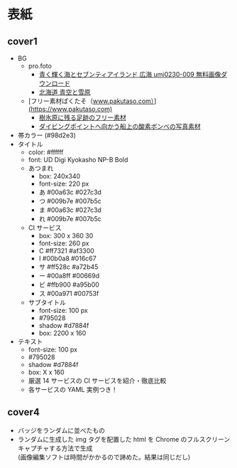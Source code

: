 # 表紙


## cover1

* BG
  * pro.foto
    * [青く輝く海とセブンティアイランド 広海 umi0230-009 無料画像ダウンロード](https://pro-foto.jp/free/product_dl.php/cPath/21_25_33/products_id/4812)
    * [北海道 青空と雪原](https://pro-foto.jp/free/product_dl.php/cPath/21_25_38/products_id/661)
  * [フリー素材ぱくたそ（www.pakutaso.com）](https://www.pakutaso.com)
    * [樹氷原に残る足跡のフリー素材](https://www.pakutaso.com/20200250041post-25576.html)
    * [ダイビングポイントへ向かう船上の酸素ボンベの写真素材](https://www.pakutaso.com/20190450106post-19372.html)
* 帯カラー (#98d2e3)
* タイトル
  * color: #ffffff
  * font: UD Digi Kyokasho NP-B Bold
  * あつまれ
    * box: 240x340
    * font-size: 220 px
    * あ #00a63c #027c3d
    * つ #009b7e #007b5c
    * ま #00a63c #027c3d
    * れ #009b7e #007b5c
  * CI サービス
    * box: 300 x 360 30
    * font-size: 260 px
    * C #ff7321 #af3300
    * I #00b0a8 #016c67
    * サ #ff528c #a72b45
    * ー #00a8ff #00669d
    * ビ #ffb900 #a95b00
    * ス #00a971 #00753f
  * サブタイトル
    * font-size: 100 px
    * #795028
    * shadow #d7884f
    * box: 2200 x 160
* テキスト
  * font-size: 100 px
  * #795028
  * shadow #d7884f
  * box: X x 160
  * 厳選 14 サービスの CI サービスを紹介・徹底比較
  * 各サービスの YAML 実例つき！

## cover4

* バッジをランダムに並べたもの
* ランダムに生成した img タグを配置した html を Chrome のフルスクリーンキャプチャする方法で生成  
(画像編集ソフトは時間がかかるので諦めた。結果は同じだし)
